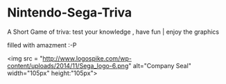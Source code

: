 # Nintendo-Sega-Triva

A Short Game of triva: test your knowledge , have fun | enjoy the graphics

filled with amazment :-P
<div class= videogamelogos

<img src = "http://upload.wikimedia.org/wikipedia/commons/thumb/b/b6/Original_Nintendo_Seal_of_Quality_emblem.svg/2000px-Original_Nintendo_Seal_of_Quality_emblem.svg.png" alt="Company Seal" width="100px" height="100px" >

<img src = "http://www.logospike.com/wp-content/uploads/2014/11/Sega_logo-6.png" alt="Company Seal"
width="105px" height:"105px">

</div>
